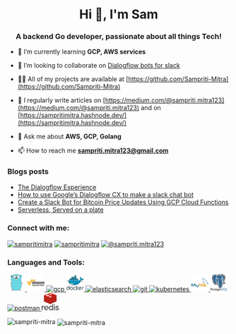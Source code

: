 <h1 align="center">Hi 👋, I'm Sam</h1>
<h3 align="center">A backend Go developer, passionate about all things Tech!</h3>

- 🌱 I’m currently learning **GCP, AWS services**

- 👯 I’m looking to collaborate on [Dialogflow bots for slack](https://github.com/Sampriti-Mitra/dialogflow-slack-sdk)

- 👨‍💻 All of my projects are available at [https://github.com/Sampriti-Mitra](https://github.com/Sampriti-Mitra)

- 📝 I regularly write articles on [https://medium.com/@sampriti.mitra123](https://medium.com/@sampriti.mitra123) and on [https://sampritimitra.hashnode.dev/](https://sampritimitra.hashnode.dev/)

- 💬 Ask me about **AWS, GCP, Golang**

- 📫 How to reach me **sampriti.mitra123@gmail.com**

### Blogs posts
<!-- BLOG-POST-LIST:START -->
- [The Dialogflow Experience](https://medium.com/google-cloud/the-dialogflow-experience-1a19e64187bd?source=rss-354cb6439702------2)
- [How to use Google’s Dialogflow CX to make a slack chat bot](https://levelup.gitconnected.com/how-to-use-googles-dialogflow-cx-to-make-a-slack-chat-bot-9fe3e8ca2fcf?source=rss-354cb6439702------2)
- [Create a Slack Bot for Bitcoin Price Updates Using GCP Cloud Functions](https://betterprogramming.pub/create-a-slack-bot-for-bitcoin-price-updates-using-gcp-cloud-functions-a672fc34287c?source=rss-354cb6439702------2)
- [Serverless, Served on a plate](https://levelup.gitconnected.com/serverless-served-on-a-plate-93af93afbe49?source=rss-354cb6439702------2)
<!-- BLOG-POST-LIST:END -->

<h3 align="left">Connect with me:</h3>
<p align="left">
<a href="https://dev.to/sampritimitra" target="blank"><img align="center" src="https://cdn.jsdelivr.net/npm/simple-icons@3.0.1/icons/dev-dot-to.svg" alt="sampritimitra" height="30" width="40" /></a>
<a href="https://linkedin.com/in/sampritimitra" target="blank"><img align="center" src="https://raw.githubusercontent.com/rahuldkjain/github-profile-readme-generator/master/src/images/icons/Social/linked-in-alt.svg" alt="sampritimitra" height="30" width="40" /></a>
<a href="https://medium.com/@sampriti.mitra123" target="blank"><img align="center" src="https://raw.githubusercontent.com/rahuldkjain/github-profile-readme-generator/master/src/images/icons/Social/medium.svg" alt="@sampriti.mitra123" height="30" width="40" /></a>
</p>

<h3 align="left">Languages and Tools:</h3>
<p align="left"> <a href="https://golang.org" target="_blank"> <img src="https://raw.githubusercontent.com/devicons/devicon/master/icons/go/go-original.svg" alt="go" width="40" height="40"/> </a> <a href="https://aws.amazon.com" target="_blank"> <img src="https://raw.githubusercontent.com/devicons/devicon/master/icons/amazonwebservices/amazonwebservices-original-wordmark.svg" alt="aws" width="40" height="40"/> </a> <a href="https://cloud.google.com" target="_blank"> <img src="https://www.vectorlogo.zone/logos/google_cloud/google_cloud-icon.svg" alt="gcp" width="40" height="40"/> </a> <a href="https://www.docker.com/" target="_blank"> <img src="https://raw.githubusercontent.com/devicons/devicon/master/icons/docker/docker-original-wordmark.svg" alt="docker" width="40" height="40"/> </a> <a href="https://www.elastic.co" target="_blank"> <img src="https://www.vectorlogo.zone/logos/elastic/elastic-icon.svg" alt="elasticsearch" width="40" height="40"/> </a>  <a href="https://git-scm.com/" target="_blank"> <img src="https://www.vectorlogo.zone/logos/git-scm/git-scm-icon.svg" alt="git" width="40" height="40"/> </a> <a href="https://kubernetes.io" target="_blank"> <img src="https://www.vectorlogo.zone/logos/kubernetes/kubernetes-icon.svg" alt="kubernetes" width="40" height="40"/> </a> <a href="https://www.mysql.com/" target="_blank"> <img src="https://raw.githubusercontent.com/devicons/devicon/master/icons/mysql/mysql-original-wordmark.svg" alt="mysql" width="40" height="40"/> </a> <a href="https://www.postgresql.org" target="_blank"> <img src="https://raw.githubusercontent.com/devicons/devicon/master/icons/postgresql/postgresql-original-wordmark.svg" alt="postgresql" width="40" height="40"/> </a> <a href="https://postman.com" target="_blank"> <img src="https://www.vectorlogo.zone/logos/getpostman/getpostman-icon.svg" alt="postman" width="40" height="40"/> </a> <a href="https://redis.io" target="_blank"> <img src="https://raw.githubusercontent.com/devicons/devicon/master/icons/redis/redis-original-wordmark.svg" alt="redis" width="40" height="40"/> </a> </p>

<p><img align="left" src="https://github-readme-stats.vercel.app/api/top-langs?username=sampriti-mitra&show_icons=true&locale=en&layout=compact" alt="sampriti-mitra" /></p>

<p>&nbsp;<img align="center" src="https://github-readme-stats.vercel.app/api?username=sampriti-mitra&show_icons=true&locale=en" alt="sampriti-mitra" /></p>

